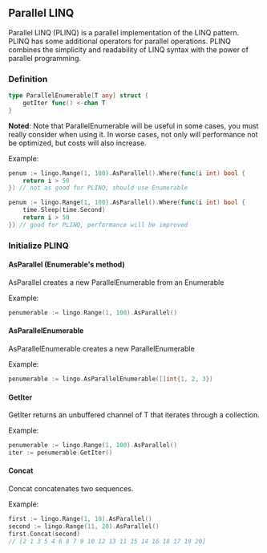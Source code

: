 ## Parallel LINQ
Parallel LINQ (PLINQ) is a parallel implementation of the LINQ pattern. PLINQ has some additional operators for parallel operations. PLINQ combines the simplicity and readability of LINQ syntax with the power of parallel programming.

### Definition

```go
type ParallelEnumerable[T any] struct {
	getIter func() <-chan T
}
```

**Noted**: Note that ParallelEnumerable will be useful in some cases, you must really consider when using it.
In worse cases, not only will performance not be optimized, but costs will also increase.

Example:
```go
penum := lingo.Range(1, 100).AsParallel().Where(func(i int) bool {
	return i > 50
}) // not as good for PLINQ, should use Enumerable
```

```go
penum := lingo.Range(1, 100).AsParallel().Where(func(i int) bool {
	time.Sleep(time.Second)
	return i > 50
}) // good for PLINQ, performance will be improved
```


### Initialize PLINQ
#### AsParallel (Enumerable's method)
AsParallel creates a new ParallelEnumerable from an Enumerable

Example:
```go
penumerable := lingo.Range(1, 100).AsParallel()
```

#### AsParallelEnumerable
AsParallelEnumerable creates a new ParallelEnumerable

Example:
```go
penumerable := lingo.AsParallelEnumerable([]int{1, 2, 3})
```
#### GetIter
GetIter returns an unbuffered channel of T that iterates through a collection.

Example:
```go
penumerable := lingo.Range(1, 100).AsParallel()
iter := penumerable.GetIter()
```

#### Concat
Concat concatenates two sequences.

Example:
```go
first := lingo.Range(1, 10).AsParallel()
second := lingo.Range(11, 20).AsParallel()
first.Concat(second)
// [2 1 3 5 4 6 8 7 9 10 12 13 11 15 14 16 18 17 19 20]
```